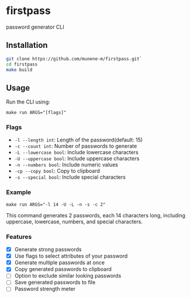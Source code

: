 # firstpass

password generator CLI

## Installation

```sh
git clone https://github.com/munene-m/firstpass.git`
cd firstpass
make build
```

## Usage

Run the CLI using:

```
make run ARGS="[flags]"
```

### Flags

- `-l --length int`: Length of the password(default: 15)
- `-c --count int`: Number of passwords to generate
- `-L --lowercase bool`: Include lowercase characters
- `-U --uppercase bool`: Include uppercase characters
- `-n --numbers bool`: Include numeric values
- `-cp --copy bool`: Copy to clipboard
- `-s --special bool`: Include special characters

### Example

```
make run ARGS="-l 14 -U -L -n -s -c 2"
```

This command generates 2 passwords, each 14 characters long, including uppercase, lowercase, numbers, and special characters.

### Features

- [x] Generate strong passwords
- [x] Use flags to select attributes of your password
- [x] Generate multiple passwords at once
- [x] Copy generated passwords to clipboard
- [ ] Option to exclude similar looking passwords
- [ ] Save generated passwords to file
- [ ] Password strength meter
